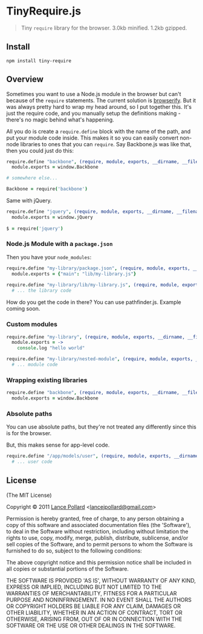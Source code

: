 # TinyRequire.js

> Tiny `require` library for the browser.  3.0kb minified.  1.2kb gzipped.

## Install

```
npm install tiny-require
```

## Overview

Sometimes you want to use a Node.js module in the browser but can't because of the `require` statements.  The current solution is [browserify](https://github.com/substack/node-browserify).  But it was always pretty hard to wrap my head around, so I put together this.  It's just the require code, and you manually setup the definitions making - there's no magic behind what's happening.

All you do is create a `require.define` block with the name of the path, and put your module code inside.  This makes it so you can easily convert non-node libraries to ones that you can `require`.  Say Backbone.js was like that, then you could just do this:

``` coffeescript
require.define "backbone", (require, module, exports, __dirname, __filename) ->
  module.exports = window.Backbone

# somewhere else...

Backbone = require('backbone')
```

Same with jQuery.

``` coffeescript
require.define "jquery", (require, module, exports, __dirname, __filename) ->
  module.exports = window.jQuery
  
$ = require('jquery')
```

### Node.js Module with a `package.json`

Then you have your `node_modules`:

``` coffeescript
require.define "my-library/package.json", (require, module, exports, __dirname, __filename) ->
  module.exports = {"main": "lib/my-library.js"}
  
require.define "my-library/lib/my-library.js", (require, module, exports, __dirname, __filename) ->
  # ... the library code
```

How do you get the code in there?  You can use pathfinder.js.  Example coming soon.

### Custom modules

``` coffeescript
require.define "my-library", (require, module, exports, __dirname, __filename) ->
  module.exports = ->
    console.log "hello world"

require.define "my-library/nested-module", (require, module, exports, __dirname, __filename) ->
  # ... module code
```

### Wrapping existing libraries

``` coffeescript
require.define "backbone", (require, module, exports, __dirname, __filename) ->
  module.exports = window.Backbone
```

### Absolute paths

You can use absolute paths, but they're not treated any differently since this is for the browser.

But, this makes sense for app-level code.

``` coffeescript
require.define "/app/models/user", (require, module, exports, __dirname, __filename) ->
  # ... user code
```

## License

(The MIT License)

Copyright &copy; 2011 [Lance Pollard](http://twitter.com/viatropos) &lt;lancejpollard@gmail.com&gt;

Permission is hereby granted, free of charge, to any person obtaining a copy of this software and associated documentation files (the 'Software'), to deal in the Software without restriction, including without limitation the rights to use, copy, modify, merge, publish, distribute, sublicense, and/or sell copies of the Software, and to permit persons to whom the Software is furnished to do so, subject to the following conditions:

The above copyright notice and this permission notice shall be included in all copies or substantial portions of the Software.

THE SOFTWARE IS PROVIDED 'AS IS', WITHOUT WARRANTY OF ANY KIND, EXPRESS OR IMPLIED, INCLUDING BUT NOT LIMITED TO THE WARRANTIES OF MERCHANTABILITY, FITNESS FOR A PARTICULAR PURPOSE AND NONINFRINGEMENT. IN NO EVENT SHALL THE AUTHORS OR COPYRIGHT HOLDERS BE LIABLE FOR ANY CLAIM, DAMAGES OR OTHER LIABILITY, WHETHER IN AN ACTION OF CONTRACT, TORT OR OTHERWISE, ARISING FROM, OUT OF OR IN CONNECTION WITH THE SOFTWARE OR THE USE OR OTHER DEALINGS IN THE SOFTWARE.
